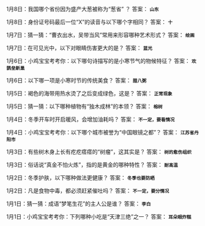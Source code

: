 1月8日：我国哪个省份因为盛产大葱被称为“葱省” ？ 答案： **`山东`**

1月8日：身份证号码最后一位“X”的读音与以下哪个字相同？ 答案： **`十`**

1月7日：猜一猜：“曹衣出水，吴带当风”常用来形容哪种艺术形式？ 答案： **`绘画`**

1月7日：在可见光中，以下对眼睛伤害更大的是？ 答案： **`蓝光`**

1月6日：小鸡宝宝考考你：以下哪句诗描写的是小寒节气的物候特征？ 答案： **`欢鹊垒新巢`**

1月6日：以下哪一项是小寒时节的传统美食？ 答案： **`腊八粥`**

1月5日：褐色的海带用热水烫了之后变成绿色，这是？ 答案： **`正常现象`**

1月5日：猜一猜：以下哪种植物有“独木成林”的本领？ 答案： **`榕树`**

1月4日：冬季开车时开启暖风，会增加油耗吗？ 答案： **`不一定，要看情况`**

1月4日：小鸡宝宝考考你：以下哪个城市被誉为“中国眼镜之都”？ 答案： **`江苏省丹阳市`**

1月3日：有些树木身上长有疙疙瘩瘩的“树瘤”，这其实是？ 答案： **`树的愈伤组织`**

1月3日：俗话说“真金不怕火炼”，指的是黄金的哪种特性？ 答案： **`耐高温`**

1月2日：冬季护肤，以下哪种做法更健康？ 答案： **`冬季也要防晒`**

1月2日：凡是食物中毒，都必须赶紧催吐吗？ 答案： **`不一定，要分情况`**

1月1日：猜一猜：成语“梦笔生花”的主人公是谁？ 答案： **`李白`**

1月1日：小鸡宝宝考考你：下列哪种小吃是“天津三绝”之一？ 答案： **`耳朵眼炸糕`**
